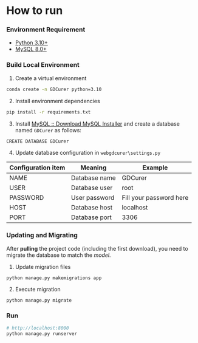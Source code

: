 
# How to run
### Environment Requirement

- [Python 3.10+](https://www.python.org/downloads/)
- [MySQL 8.0+](https://dev.mysql.com/downloads/mysql/)

### Build Local Environment

1. Create a virtual environment

```bash
conda create -n GDCurer python=3.10
```

2. Install environment dependencies

```bash
pip install -r requirements.txt
```

3. Install [MySQL :: Download MySQL Installer](https://dev.mysql.com/downloads/windows/installer/) and create a database named `GDCurer` as follows:

```mysql
CREATE DATABASE GDCurer
```

4.  Update database configuration in `webgdcurer\settings.py` 

| Configuration item | Meaning       | Example   |
| ------------------ | ------------- | --------- |
| NAME               | Database name | GDCurer     |
| USER               | Database user | root      |
| PASSWORD           | User password | Fill your password here   |
| HOST               | Database host | localhost |
| PORT               | Database port | 3306      |
### Updating and Migrating

After **pulling** the project code (including the first download), you need to migrate the database to match the _model_.

1. Update migration files

```shell
python manage.py makemigrations app
```

2. Execute migration
```shell
python manage.py migrate
```

### Run

```bash
# http://localhost:8000
python manage.py runserver
```

